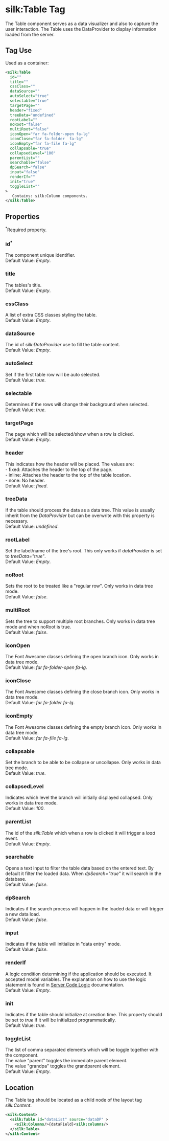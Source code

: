 # silk:Table Tag
The Table component serves as a data visualizer and also to capture the user interaction. The Table uses the DataProvider to display information loaded from the server.

## Tag Use
Used as a container:
```xml
<silk:Table
  id=""
  title=""
  cssClass=""
  dataSource=""
  autoSelect="true"
  selectable="true"
  targetPage=""
  header="fixed"
  treeData="undefined"
  rootLabel=""
  noRoot="false"
  multiRoot="false"
  iconOpen="far fa-folder-open fa-lg"
  iconClose="far fa-folder  fa-lg"
  iconEmpty="far fa-file fa-lg"
  collapsable="true"
  collapsedLevel="100"
  parentList=""
  searchable="false"
  dpSearch="false"
  input="false"
  renderIf=""
  init="true"
  toggleList=""
>
   Contains: silk:Column components.
</silk:Table>
```

## Properties 
<sup>*</sup>Required property.
### id<sup>*</sup>
The component unique identifier.<br>Default Value: *Empty*.
### title
The tables's title.<br>Default Value: *Empty*.
### cssClass
A list of extra CSS classes styling the table.<br>Default Value: *Empty*.
### dataSource
The id of *silk:DataProvider* use to fill the table content.<br>Default Value: *Empty*.
### autoSelect
Set if the first table row will be auto selected.<br>Default Value: *true*.
### selectable
Determines if the rows will change their background when selected.<br>Default Value: *true*.
### targetPage
The page which will be selected/show when a row is clicked.<br>Default Value: *Empty*.
### header
This indicates how the header will be placed. The values are:<br>- fixed: Attaches the header to the top of the page.<br>- inline: Attaches the header to the top of the table location.<br>- none: No header.<br>Default Value: *fixed*.
### treeData
If the table should process the data as a data tree. This value is usually inherit from the *DataProvider* but can be overwrite with this property is necessary.<br>Default Value: *undefined*.
### rootLabel
Set the label/name of the tree's root. This only works if *dataProvider* is set to *treeData="true"*.<br>Default Value: *Empty*.
### noRoot
Sets the root to be treated like a "regular row". Only works in data tree mode.<br>Default Value: *false*.
### multiRoot
Sets the tree to support multiple root branches. Only works in data tree mode and when noRoot is true.<br>Default Value: *false*.
### iconOpen
The Font Awesome classes defining the open branch icon. Only works in data tree mode.<br>Default Value: *far fa-folder-open fa-lg*.
### iconClose
The Font Awesome classes defining the close branch icon. Only works in data tree mode.<br>Default Value: *far fa-folder  fa-lg*.
### iconEmpty
The Font Awesome classes defining the empty branch icon. Only works in data tree mode.<br>Default Value: *far fa-file fa-lg*.
### collapsable
Set the branch to be able to be collapse or uncollapse. Only works in data tree mode.<br>Default Value: *true*.
### collapsedLevel
Indicates which level the branch will initially displayed collapsed. Only works in data tree mode.<br>Default Value: *100*.
### parentList
The id of the *silk:Table* which when a row is clicked it will trigger a *load* event.<br>Default Value: *Empty*.
### searchable
Opens a text input to filter the table data based on the entered text. By default it filter the loaded data. When *dpSearch="true"* it will search in the database.<br>Default Value: *false*.
### dpSearch
Indicates if the search process will happen in the loaded data or will trigger a new data load.<br>Default Value: *false*.
### input
Indicates if the table will initialize in "data entry" mode.<br>Default Value: *false*.
### renderIf
A logic condition determining if the application should be executed. It accepted model variables. The explanation on how to use the logic statement is found in <a href="how_to/server_code_logic.md">Server Code Logic</a> documentation.<br>Default Value: *Empty*.
### init
Indicates if the table should initialize at creation time. This property should be set to *true* if it will be initialized programmatically.<br>Default Value: *true*.
### toggleList
The list of comma separated elements which will be toggle together with the component.<br>The value "parent" toggles the immediate parent element.<br>The value "grandpa" toggles the grandparent element.<br>Default Value: *Empty*.
## Location

The Table tag should be located as a child node of the layout tag *silk:Content*.

```xml
<silk:Content>
  <silk:Table id="dataList" source="dataDP" >
    <silk:Columns/>{dataField}<silk:columns/>
  </silk:Table>
</silk:Content>
```
